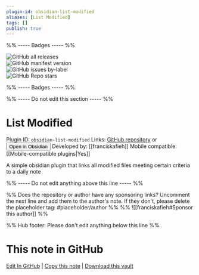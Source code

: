 ```yaml
---
plugin-id: obsidian-list-modified
aliases: [List Modified]
tags: []
publish: true
---
```


%% ----- Badges ----- %%

![GitHub all releases](https://img.shields.io/github/downloads/franciskafieh/obsidian-list-modified/total?color=573E7A&logo=github&style=for-the-badge)  
![GitHub manifest version](https://img.shields.io/github/manifest-json/v/franciskafieh/obsidian-list-modified?color=573E7A&logo=github&style=for-the-badge)  
![GitHub issues by-label](https://img.shields.io/github/issues/franciskafieh/obsidian-list-modified/help%20wanted?color=573E7A&logo=github&style=for-the-badge)  
![GitHub Repo stars](https://img.shields.io/github/stars/franciskafieh/obsidian-list-modified?color=573E7A&logo=github&style=for-the-badge)

%% ----- Badges ----- %%

%% ----- Do not edit this section ----- %%

# List Modified

Plugin ID: `obsidian-list-modified`
Links: [GitHub repository](https://github.com/franciskafieh/obsidian-list-modified) or [<button id=HH>Open in Obsidian</button>](obsidian://show-plugin?id=obsidian-list-modified)
Developed by: [[franciskafieh]]
Mobile compatible: [[Mobile-compatible plugins|Yes]]

A simple obsidian plugin that links all modified files meeting certain criteria to a daily note

%% ----- Do not edit anything above this line ----- %%

%% Does the repository or author have any sponsoring links? Uncomment the next line and add them to the author's note. If they don't, please delete the placeholder tag: #placeholder/author %%
%% ![[franciskafieh#Sponsor this author]] %%

%% Hub footer: Please don't edit anything below this line %%

# This note in GitHub

<span class="git-footer">[Edit In GitHub](https://github.dev/obsidian-community/obsidian-hub/blob/main/02%20-%20Community%20Expansions/02.05%20All%20Community%20Expansions/Plugins/obsidian-list-modified.md "git-hub-edit-note") | [Copy this note](https://raw.githubusercontent.com/obsidian-community/obsidian-hub/main/02%20-%20Community%20Expansions/02.05%20All%20Community%20Expansions/Plugins/obsidian-list-modified.md "git-hub-copy-note") | [Download this vault](https://github.com/obsidian-community/obsidian-hub/archive/refs/heads/main.zip "git-hub-download-vault") </span>
